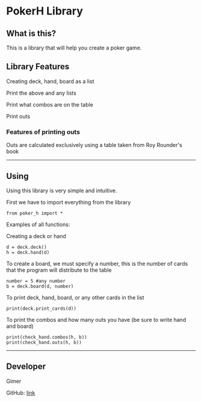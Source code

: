 # PokerH Library #

## What is this? ##

This is a library that will help you create a poker game.

## Library Features ##

Creating deck, hand, board as a list

Print the above and any lists

Print what combos are on the table

Print outs

### Features of printing outs ###

Outs are calculated exclusively using a table taken from Roy Rounder's book


----------


## Using ##


Using this library is very simple and intuitive.

First we have to import everything from the library

	from poker_h import *


Examples of all functions:

Creating a deck or hand

	d = deck.deck()
	h = deck.hand(d)


To create a board, we must specify a number, this is the number of cards that the program will distribute to the table

	number = 5 #any number
	b = deck.board(d, number)


To print deck, hand, board, or any other cards in the list

	print(deck.print_cards(d))


To print the combos and how many outs you have (be sure to write hand and board)

	print(check_hand.combos(h, b))
	print(check_hand.outs(h, b))


----------


## Developer ##
Gimer

GitHub: [link](https://github.com/windgim)